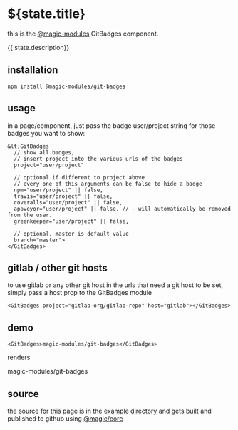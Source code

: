 # ${state.title}

this is the
[@magic-modules](https://github.com/magic-modules)
GitBadges component.

{{ state.description}}

## installation

`npm install @magic-modules/git-badges`

## usage

in a page/component, just pass the badge user/project string for those badges you want to show:

```
&lt;GitBadges
  // show all badges,
  // insert project into the various urls of the badges
  project="user/project"

  // optional if different to project above
  // every one of this arguments can be false to hide a badge
  npm="user/project" || false,
  travis="user/project" || false,
  coveralls="user/project" || false,
  appveyor="user/project" || false, // - will automatically be removed from the user.
  greenkeeper="user/project" || false,

  // optional, master is default value
  branch="master">
</GitBadges>
```

## gitlab / other git hosts

to use gitlab or any other git host in the urls that need a git host to be set,
simply pass a host prop to the GitBadges module

`<GitBadges project="gitlab-org/gitlab-repo" host="gitlab"></GitBadges>`

## demo

`<GitBadges>magic-modules/git-badges</GitBadges>`

renders

<GitBadges>magic-modules/git-badges</GitBadges>

## source

the source for this page is in the
[example directory](https://github.com/magic-modules/git-badges/tree/master/example)
and gets built and published to github using
[@magic/core](https://github.com/magic/core)
